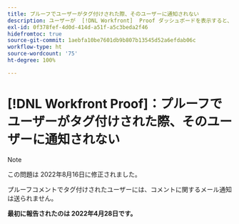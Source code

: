 ```yaml
---
title: プルーフでユーザーがタグ付けされた際、そのユーザーに通知されない
description: ユーザーが  [!DNL Workfront]  Proof ダッシュボードを表示すると、「[!UICONTROL 管理対象プルーフ]」と「[!UICONTROL 決定報告書待ちのプルーフ]」で、様々なカテゴリ（合計、オンタイムなど）に表示される報告書が 0 件になります。
exl-id: 0f378fef-4d0d-414d-a51f-a5c3beda2f46
hidefromtoc: true
source-git-commit: 1aebfa10be7601db9b807b13545d52a6efdab06c
workflow-type: ht
source-wordcount: '75'
ht-degree: 100%

---
```


# [!DNL Workfront Proof]：プルーフでユーザーがタグ付けされた際、そのユーザーに通知されない

>[!NOTE]
>
>この問題は 2022年8月16日に修正されました。

プルーフコメントでタグ付けされたユーザーには、コメントに関するメール通知は送られません。

**最初に報告されたのは 2022年4月28日です。**
